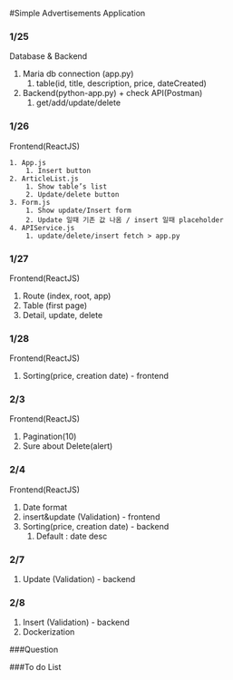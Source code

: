 #Simple Advertisements Application

### 1/25
Database & Backend
1. Maria db connection (app.py)
    1. table(id, title, description, price, dateCreated)
2. Backend(python-app.py) + check API(Postman)
    1. get/add/update/delete        

### 1/26
Frontend(ReactJS)

    1. App.js 
        1. Insert button
    2. ArticleList.js
        1. Show table’s list
        2. Update/delete button
    3. Form.js
        1. Show update/Insert form
        2. Update 일때 기존 값 나옴 / insert 일때 placeholder
    4. APIService.js
        1. update/delete/insert fetch > app.py


### 1/27

Frontend(ReactJS)
1. Route (index, root, app)
2. Table (first page)
3. Detail, update, delete

### 1/28

Frontend(ReactJS)
1. Sorting(price, creation date) - frontend

### 2/3

Frontend(ReactJS)
1. Pagination(10)
2. Sure about Delete(alert)

### 2/4

Frontend(ReactJS)
1. Date format 
2. insert&update (Validation) - frontend
3. Sorting(price, creation date) - backend 
    1. Default : date desc

### 2/7


1. Update (Validation) - backend


### 2/8


1. Insert (Validation) - backend
2. Dockerization



###Question

###To do List

